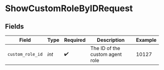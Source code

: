 # ShowCustomRoleByIDRequest


## Fields

| Field                           | Type                            | Required                        | Description                     | Example                         |
| ------------------------------- | ------------------------------- | ------------------------------- | ------------------------------- | ------------------------------- |
| `custom_role_id`                | *int*                           | :heavy_check_mark:              | The ID of the custom agent role | 10127                           |